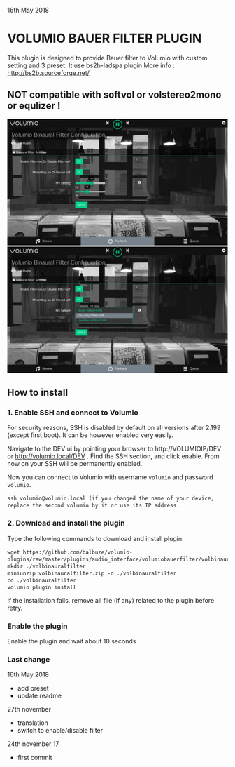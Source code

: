 16th May 2018
#	VOLUMIO BAUER FILTER PLUGIN


This plugin is designed to provide Bauer filter to Volumio with custom setting and 3 preset.
It use bs2b-ladspa plugin
More info : http://bs2b.sourceforge.net/

## NOT compatible with softvol or volstereo2mono or equlizer !

![Alt text](volbinaural1.jpg?raw=true "My setting")
![Alt text](volbinaural2.jpg?raw=true "Preset")

## How to install

### 1. Enable SSH and connect to Volumio

For security reasons, SSH is disabled by default on all versions after 2.199 (except first boot). It can be however enabled very easily.

Navigate to the DEV ui by pointing your browser to http://VOLUMIOIP/DEV or http://volumio.local/DEV . Find the SSH section, and click enable. From now on your SSH will be permanently enabled.

Now you can connect to Volumio with username `volumio` and password `volumio`.

```
ssh volumio@volumio.local (if you changed the name of your device, replace the second volumio by it or use its IP address.
```

### 2. Download and install the plugin

Type the following commands to download and install plugin:

```
wget https://github.com/balbuze/volumio-plugins/raw/master/plugins/audio_interface/volumiobauerfilter/volbinauralfilter.zip
mkdir ./volbinauralfilter
miniunzip volbinauralfilter.zip -d ./volbinauralfilter
cd ./volbinauralfilter
volumio plugin install
```
If the installation fails, remove all file (if any) related to the plugin before retry.

### Enable the plugin

Enable the plugin and wait about 10 seconds

### Last change

16th May 2018

- add preset
- update readme

27th november

- translation
- switch to enable/disable filter

24th november 17

- first commit



